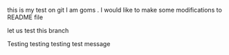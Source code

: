 this is my test on git
I am goms . I would like to make some modifications to README file


let us test this branch

Testing testing testing
test message
